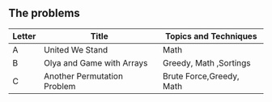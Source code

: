 ## The problems

|  Letter | Title                     | Topics and Techniques       |
|---------|---------------------------|-----------------------------|
|  A | United We Stand            | Math                      |
|  B | Olya and Game with Arrays            | Greedy, Math ,Sortings                      |
|  C | Another Permutation Problem            | Brute Force,Greedy, Math                       |

